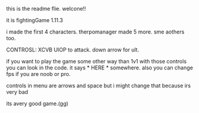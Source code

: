 this is the readme flie.
welcone!!

it is fightingGame 1.11.3

i made the first 4 characters.
therpomanager made 5 more.
sme aothers too.


CONTROSL: XCVB UIOP to attack. down arrow for ult.

if you want to play the game some other way than 1v1 with those controls you can look in the code. it says * HERE * somewhere.
also you can change fps if you are noob or pro.

controls in menu are arrows and space but i might change that because irs very bad


its avery good game.(gg)
